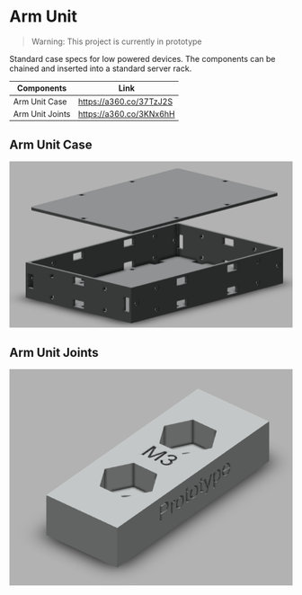 # Arm Unit
> Warning: This project is currently in prototype

Standard case specs for low powered devices. The components can be chained and inserted into
a standard server rack.

| Components                  | Link                     |
|-----------------------------|--------------------------|
| Arm Unit Case               | https://a360.co/37TzJ2S  |
| Arm Unit Joints             | https://a360.co/3KNx6hH  |

## Arm Unit Case
![img.png](img.png)

## Arm Unit Joints
![img.png](assets/img/img.png)
